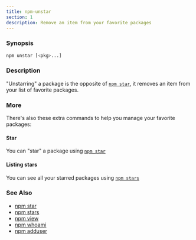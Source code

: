 ```yaml
---
title: npm-unstar
section: 1
description: Remove an item from your favorite packages
---
```


### Synopsis

```bash
npm unstar [<pkg>...]
```

### Description

"Unstarring" a package is the opposite of [`npm star`](/commands/npm-star),
it removes an item from your list of favorite packages.

### More

There's also these extra commands to help you manage your favorite packages:

#### Star

You can "star" a package using [`npm star`](/commands/npm-star)

#### Listing stars

You can see all your starred packages using [`npm stars`](/commands/npm-stars)

### See Also

- [npm star](/commands/npm-star)
- [npm stars](/commands/npm-stars)
- [npm view](/commands/npm-view)
- [npm whoami](/commands/npm-whoami)
- [npm adduser](/commands/npm-adduser)
